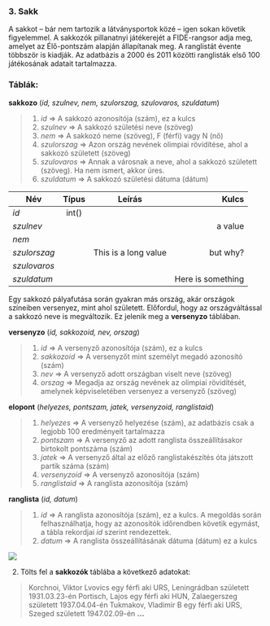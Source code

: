 ### 3. Sakk
A sakkot – bár nem tartozik a látványsportok közé – igen sokan követik figyelemmel.
A sakkozók pillanatnyi játékerejét a FIDE-rangsor adja meg, amelyet az Élő-pontszám alapján
állapítanak meg. A ranglistát évente többször is kiadják. Az adatbázis a 2000 és 2011 közötti
ranglisták első 100 játékosának adatait tartalmazza.

### Táblák:
**sakkozo** (*id, szulnev, nem, szulorszag, szulovaros, szuldatum*)
>1. *id*     =>    A sakkozó azonosítója (szám), ez a kulcs
>2. *szulnev*   =>           A sakkozó születési neve (szöveg)
>3. *nem* => A sakkozó neme (szöveg), F (férfi) vagy N (nő)
>4. *szulorszag* =>             Azon ország nevének olimpiai rövidítése, ahol a sakkozó született (szöveg)
>5. *szulovaros*     =>          Annak a városnak a neve, ahol a sakkozó született (szöveg). Ha nem ismert, akkor üres.
>6. *szuldatum*        =>        A sakkozó születési dátuma (dátum) 

| Név | Típus | Leírás | Kulcs |
|--|:--:|:--:|--:|
| *id* | int() |  |  |
| *szulnev* |  |  | a value |
| *nem* |  |  |  |
| *szulorszag* |  | This is a long value | but why? |
| *szulovaros* |  |  |  |
| *szuldatum* |  |  | Here is something |

Egy sakkozó pályafutása során gyakran más ország, akár országok színeiben versenyez, mint
ahol született. Előfordul, hogy az országváltással a sakkozó neve is megváltozik. Ez jelenik
meg a **versenyzo** táblában.

__versenyzo__ (_id, sakkozoid, nev, orszag_)
>1. _id_ => A versenyző azonosítója (szám), ez a kulcs
>2. _sakkozoid_ => A versenyzőt mint személyt megadó azonosító (szám)
>3. _nev_ => A versenyző adott országban viselt neve (szöveg)
>4. _orszag_ => Megadja az ország nevének az olimpiai rövidítését, amelynek
képviseletében versenyez a versenyző (szöveg)

**elopont** (_helyezes, pontszam, jatek, versenyzoid, ranglistaid_)
>1. _helyezes_ => A versenyző helyezése (szám), az adatbázis csak a legjobb 100
eredményeit tartalmazza
>2. _pontszam_ => A versenyző az adott ranglista összeállításakor birtokolt pontszáma
(szám)
>3. _jatek_ => A versenyző által az előző ranglistakészítés óta játszott partik száma
(szám)
>4. _versenyzoid_ => A versenyző azonosítója (szám) 
>5. _ranglistaid_ => A ranglista azonosítója (szám) 

__ranglista__ (*id, datum*)
>1. _id_ => A ranglista azonosítója (szám), ez a kulcs. A megoldás során
felhasználhatja, hogy az azonosítók időrendben követik egymást, a tábla
rekordjai *id* szerint rendezettek.
>2. _datum_ => A ranglista összeállításának dátuma (dátum)
ez a  kulcs

![](/képek/table.png)

2. Tölts fel a __sakkozók__ táblába a következő adatokat:
> Korchnoi, Viktor Lvovics egy férfi aki URS, Leningrádban született 1931.03.23-én
> Portisch, Lajos egy férfi aki HUN, Zalaegerszeg született 1937.04.04-én
> Tukmakov, Vladimir B egy férfi aki URS, Szeged született 1947.02.09-én
> __...__
